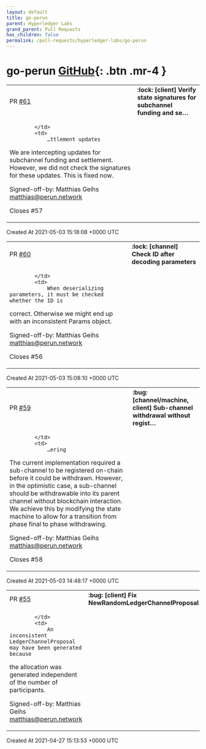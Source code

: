 ```yaml
---
layout: default
title: go-perun
parent: Hyperledger Labs
grand_parent: Pull Requests
has_children: false
permalink: /pull-requests/hyperledger-labs/go-perun
---
```


# go-perun <span class="fs-3 right-align">[GitHub](https://github.com/hyperledger-labs/go-perun){: .btn .mr-4 }</span>


<div>
    <table>
        <tr>
            <td>
                PR <a href="https://github.com/hyperledger-labs/go-perun/pull/61" class=".btn">#61</a>
            </td>
            <td>
                <b>
                    :lock: [client] Verify state signatures for subchannel funding and se…
                </b>
            </td>
        </tr>
        <tr>
            <td>
                
            </td>
            <td>
                …ttlement updates

We are intercepting updates for subchannel funding and settlement. However,
we did not check the signatures for these updates. This is fixed now.

Signed-off-by: Matthias Geihs <matthias@perun.network>

Closes #57 
            </td>
        </tr>
    </table>
    <div class="right-align">
        Created At 2021-05-03 15:18:08 +0000 UTC
    </div>
</div>

<div>
    <table>
        <tr>
            <td>
                PR <a href="https://github.com/hyperledger-labs/go-perun/pull/60" class=".btn">#60</a>
            </td>
            <td>
                <b>
                    :lock: [channel] Check ID after decoding parameters
                </b>
            </td>
        </tr>
        <tr>
            <td>
                
            </td>
            <td>
                When deserializing parameters, it must be checked whether the ID is
correct. Otherwise we might end up with an inconsistent Params object.

Signed-off-by: Matthias Geihs <matthias@perun.network>

Closes #56 
            </td>
        </tr>
    </table>
    <div class="right-align">
        Created At 2021-05-03 15:08:10 +0000 UTC
    </div>
</div>

<div>
    <table>
        <tr>
            <td>
                PR <a href="https://github.com/hyperledger-labs/go-perun/pull/59" class=".btn">#59</a>
            </td>
            <td>
                <b>
                    :bug: [channel/machine, client] Sub-channel withdrawal without regist…
                </b>
            </td>
        </tr>
        <tr>
            <td>
                
            </td>
            <td>
                …ering

The current implementation required a sub-channel to be registered on-chain before it could be withdrawn.
However, in the optimistic case, a sub-channel should be withdrawable into its parent channel without
blockchain interaction. We achieve this by modifying the state machine to allow for a transition from
phase final to phase withdrawing.

Signed-off-by: Matthias Geihs <matthias@perun.network>

Closes #58 
            </td>
        </tr>
    </table>
    <div class="right-align">
        Created At 2021-05-03 14:48:17 +0000 UTC
    </div>
</div>

<div>
    <table>
        <tr>
            <td>
                PR <a href="https://github.com/hyperledger-labs/go-perun/pull/55" class=".btn">#55</a>
            </td>
            <td>
                <b>
                    :bug: [client] Fix NewRandomLedgerChannelProposal
                </b>
            </td>
        </tr>
        <tr>
            <td>
                
            </td>
            <td>
                An inconsistent LedgerChannelProposal may have been generated because
the allocation was generated independent of the number of participants.

Signed-off-by: Matthias Geihs <matthias@perun.network>
            </td>
        </tr>
    </table>
    <div class="right-align">
        Created At 2021-04-27 15:13:53 +0000 UTC
    </div>
</div>

